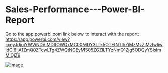 # Sales-Performance---Power-BI-Report

Go to the app.powerbi.com link below to interact with the report:
https://app.powerbi.com/view?r=eyJrIjoiYWViNDVlMDItOWQxMC00MDY3LTk5OTEtNTlhZjMzMzZiMzIwIiwidCI6IjA1ZmQ0ZTcwLTg4ZWQtNGEyMS05ZGZlLTYzNmQ1Zjg5ODQyYSIsImMiOjZ9

![image](https://user-images.githubusercontent.com/51466879/113217935-a8acd180-924c-11eb-9945-fe72bd7391ca.png)
